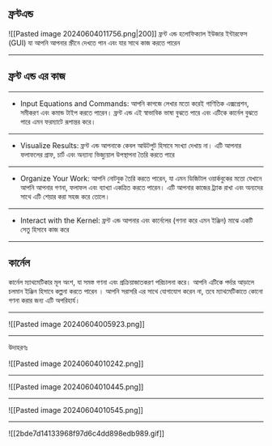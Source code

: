 
##  ফ্রন্টএন্ড

 ![[Pasted image 20240604011756.png|200]]
 ফ্রন্ট এন্ড হলোফিক্যাল ইউজার ইন্টারফেস (GUI) যা আপনি আপনার স্ক্রীনে দেখতে পান এবং যার সাথে কাজ করতে পারেন

---

## ফ্রন্ট এন্ড এর কাজ  

---
- Input Equations and Commands: আপনি কাগজে লেখার মতো করেই গাণিতিক এক্সপ্রেশন, সমীকরণ এবং কমান্ড টাইপ করতে পারেন। ফ্রন্ট এন্ড এই স্বাভাবিক ভাষা বুঝতে পারে এবং এটিকে কার্নেল বুঝতে পারে এমন ফরম্যাটে রূপান্তর করে।

---


- Visualize Results: ফ্রন্ট এন্ড আপনাকে কেবল আউটপুট হিসাবে সংখ্যা দেখায় না। এটি আপনার ফলাফলের গ্রাফ, চার্ট এবং অন্যান্য ভিজ্যুয়াল উপস্থাপনা তৈরি করতে পারে

---


- Organize Your Work: আপনি নোটবুক তৈরি করতে পারেন, যা এমন ডিজিটাল ওয়ার্কবুকের মতো যেখানে আপনি আপনার গণনা, ফলাফল এবং ব্যাখ্যা একত্রিত করতে পারেন। এটি আপনার কাজের ট্র্যাক রাখা এবং অন্যদের সাথে এটি শেয়ার করা সহজ করে তোলে।

---

- Interact with the Kernel: ফ্রন্ট এন্ড আপনার এবং কার্নেলের (গণনা করে এমন ইঞ্জিন) মাঝে একটি সেতু হিসাবে কাজ করে

---


## কার্নেল 
কার্নেল ম্যাথমেটিকার মূল অংশ, যা সমস্ত গণনা এবং প্রক্রিয়াজাতকরণ পরিচালনা করে। আপনি এটিকে পর্দার আড়ালে চলমান ইঞ্জিন হিসাবে কল্পনা করতে পারেন । আপনি সরাসরি এর সাথে যোগাযোগ করেন না, তবে ম্যাথমেটিকাতে কোনো গণনা করার জন্য এটি অপরিহার্য।

---
![[Pasted image 20240604005923.png]]


---
উদাহরণঃ

![[Pasted image 20240604010242.png]]

---
![[Pasted image 20240604010445.png]]

---
![[Pasted image 20240604010545.png]]

---


![[2bde7d14133968f97d6c4dd898edb989.gif]]